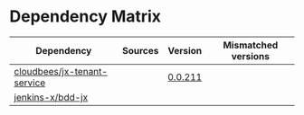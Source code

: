 # Dependency Matrix

Dependency | Sources | Version | Mismatched versions
---------- | ------- | ------- | -------------------
[cloudbees/jx-tenant-service](https://github.com/cloudbees/jx-tenant-service) |  | [0.0.211](https://github.com/cloudbees/jx-tenant-service/releases/tag/v0.0.211) | 
[jenkins-x/bdd-jx](https://github.com/jenkins-x/bdd-jx.git) |  | []() | 
